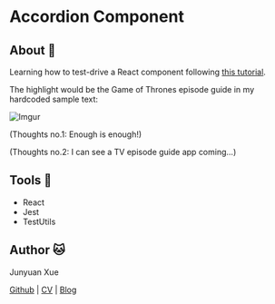# Accordion Component

## About :musical_score:

Learning how to test-drive a React component following [this tutorial](http://www.undefinednull.com/2015/05/03/react-tdd-example-unit-testing-and-building-a-react-component-with-jest-gulp-and-react-test-utils/).

The highlight would be the Game of Thrones episode guide in my hardcoded sample text:

![Imgur](http://i.imgur.com/q6bghYp.png)

(Thoughts no.1: Enough is enough!)

(Thoughts no.2: I can see a TV episode guide app coming...)

## Tools :wrench:
* React
* Jest
* TestUtils

## Author :cat:
Junyuan Xue

[Github](https://github.com/junyuanxue)
| [CV](https://github.com/junyuanxue/cv)
| [Blog](https://spinningcodes.wordpress.com)
